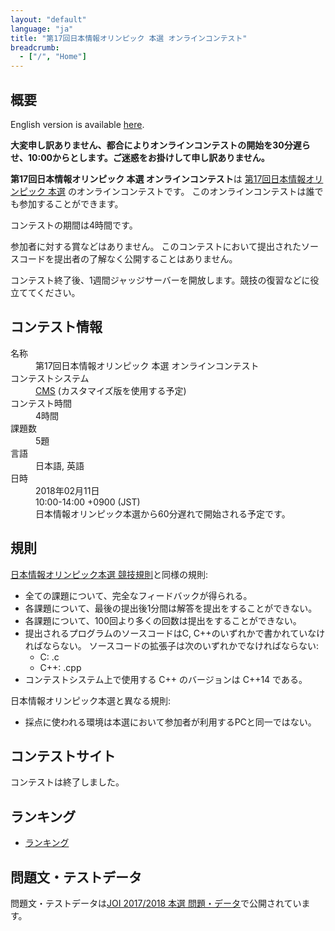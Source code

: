 ```yaml
---
layout: "default"
language: "ja"
title: "第17回日本情報オリンピック 本選 オンラインコンテスト"
breadcrumb:
  - ["/", "Home"]
---
```


## 概要

English version is available [here](./index-en.html).

**大変申し訳ありません、都合によりオンラインコンテストの開始を30分遅らせ、10:00からとします。ご迷惑をお掛けして申し訳ありません。**

**第17回日本情報オリンピック 本選 オンラインコンテスト**は
[第17回日本情報オリンピック 本選](https://www.ioi-jp.org/joi/2017/honsen.html)
のオンラインコンテストです。
このオンラインコンテストは誰でも参加することができます。

コンテストの期間は4時間です。

参加者に対する賞などはありません。
このコンテストにおいて提出されたソースコードを提出者の了解なく公開することはありません。

コンテスト終了後、1週間ジャッジサーバーを開放します。競技の復習などに役立ててください。

## コンテスト情報

<dl>
  <dt>名称</dt>
  <dd>第17回日本情報オリンピック 本選 オンラインコンテスト</dd>

  <dt>コンテストシステム</dt>
  <dd>
  <a href="https://github.com/cms-dev/cms/">CMS</a>
  (カスタマイズ版を使用する予定)
  </dd>

  <dt>コンテスト時間</dt>
  <dd>4時間</dd>

  <dt>課題数</dt>
  <dd>5題</dd>

  <dt>言語</dt>
  <dd>日本語, 英語</dd>

  <dt>日時</dt>
  <dd>2018年02月11日</dd>
  <dd>10:00-14:00 +0900 (JST)</dd>
  <dd>日本情報オリンピック本選から60分遅れで開始される予定です。</dd>
</dl>

## 規則

[日本情報オリンピック本選 競技規則](https://www.ioi-jp.org/joi/2017/2018-ho-outline.html)と同様の規則:

- 全ての課題について、完全なフィードバックが得られる。
- 各課題について、最後の提出後1分間は解答を提出をすることができない。
- 各課題について、100回より多くの回数は提出をすることができない。
- 提出されるプログラムのソースコードはC, C++のいずれかで書かれていなければならない。
  ソースコードの拡張子は次のいずれかでなければならない:
  - C: .c
  - C++: .cpp
- コンテストシステム上で使用する C++ のバージョンは C++14 である。

日本情報オリンピック本選と異なる規則:

- 採点に使われる環境は本選において参加者が利用するPCと同一ではない。

## コンテストサイト

コンテストは終了しました。

## ランキング

- [ランキング](ranking.html)

## 問題文・テストデータ

問題文・テストデータは[JOI 2017/2018 本選 問題・データ](https://www.ioi-jp.org/joi/2017/2018-ho/index.html)で公開されています。
